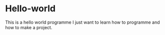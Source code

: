 # Hello-world
This is a hello world programme
I just want to learn how to programme and how to make a project.
